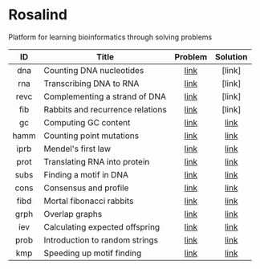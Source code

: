 # Rosalind

Platform for learning bioinformatics through solving problems

| ID | Title | Problem | Solution|
| :---: | --- | :---: | :---: |
| dna | Counting DNA nucleotides | [link](http://rosalind.info/problems/dna/) | [link] |
| rna | Transcribing DNA to RNA | [link](http://rosalind.info/problems/rna/) | [link] |
| revc | Complementing a strand of DNA | [link](http://rosalind.info/problems/revc/) | [link] |
| fib |  Rabbits and recurrence relations | [link](http://rosalind.info/problems/fib/) | [link] |
| gc | Computing GC content | [link](http://rosalind.info/problems/gc/) | [link](https://github.com/sgp941/rosalind/blob/master/gc/main.py) |
| hamm | Counting point mutations | [link](http://rosalind.info/problems/hamm/) | [link](https://github.com/sgp941/rosalind/blob/master/hsmm/main.py) |
| iprb | Mendel's first law | [link](http://rosalind.info/problems/iprb/) | [link](https://github.com/sgp941/rosalind/blob/master/iprb/main.py) |
| prot | Translating RNA into protein | [link](http://rosalind.info/problems/prot/) | [link](https://github.com/sgp941/rosalind/blob/master/prot/main.py) |
| subs | Finding a motif in DNA | [link](http://rosalind.info/problems/subs/) | [link](https://github.com/sgp941/rosalind/blob/master/subs/main.py) |
| cons | Consensus and profile | [link](http://rosalind.info/problems/cons/) | [link](https://github.com/sgp941/rosalind/blob/master/cons/main.py) |
| fibd | Mortal fibonacci rabbits | [link](http://rosalind.info/problems/fibd/) | [link](https://github.com/sgp941/rosalind/blob/master/fibd/main.py) |
| grph | Overlap graphs | [link](http://rosalind.info/problems/grph/) | [link](https://github.com/sgp941/rosalind/blob/master/grph/main.py) |
| iev | Calculating expected offspring | [link](http://rosalind.info/problems/iev/) | [link](https://github.com/sgp941/rosalind/blob/master/iev/main.py) |
| prob | Introduction to random strings | [link](http://rosalind.info/problems/prob/) | [link](https://github.com/sgp941/rosalind/blob/master/prob/main.py) |
| kmp | Speeding up motif finding | [link](http://rosalind.info/problems/kmp/) | [link](https://github.com/sgp941/rosalind/blob/master/kmp/main.py) |
